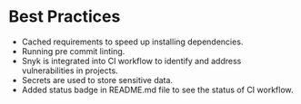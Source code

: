 # Best Practices

- Cached requirements to speed up installing dependencies.
- Running pre commit linting.
- Snyk is integrated into CI workflow to identify and address vulnerabilities in projects.
- Secrets are used to store sensitive data.
- Added status badge in README.md file to see the status of CI workflow.
